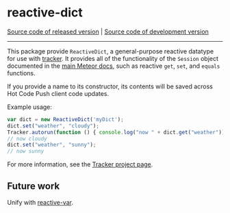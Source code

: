 # reactive-dict
[Source code of released version](https://github.com/meteor/meteor/tree/master/packages/reactive-dict) | [Source code of development version](https://github.com/meteor/meteor/tree/devel/packages/reactive-dict)
***

This package provide `ReactiveDict`, a general-purpose reactive
datatype for use with
[tracker](https://atmospherejs.com/meteor/tracker). It provides all of
the functionality of the `Session` object documented in the [main
Meteor docs](https://docs.meteor.com/#session), such as reactive
`get`, `set`, and `equals` functions.

If you provide a name to its constructor, its contents will be saved across Hot
Code Push client code updates.

Example usage:

```js
var dict = new ReactiveDict('myDict');
dict.set("weather", "cloudy");
Tracker.autorun(function () { console.log("now " + dict.get("weather")); });
// now cloudy
dict.set("weather", "sunny");
// now sunny
```

For more information, see the [Tracker project
page](http://docs.meteor.com/api/tracker.html).

## Future work

Unify with [reactive-var](https://atmospherejs.com/meteor/reactive-var).

